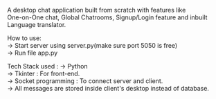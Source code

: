 
A desktop chat application built from scratch with features like                                                         
One-on-One chat, Global Chatrooms, Signup/Login feature and inbuilt Language translator.

How to use:                                                                         
-> Start server using server.py(make sure port 5050 is free)                        
-> Run file app.py

Tech Stack used :
-> Python                                                                                   
-> Tkinter : For front-end.                                                                                         
-> Socket programming : To connect server and client.                                                                               
-> All messages are stored inside client's desktop instead of database.                                                                             

